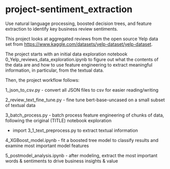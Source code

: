 # project-sentiment_extraction
Use natural language processing, boosted decision trees, and feature extraction to identify key business review sentiments.

This project looks at aggregated reviews from the open source Yelp data set from https://www.kaggle.com/datasets/yelp-dataset/yelp-dataset.

The project starts with an initial data exploration notebook 0_Yelp_reviews_data_exploration.ipynb to figure out what the contents of the data are and how to use feature engineering to extract meaningful information, in particular, from the textual data.


Then, the project workflow follows:

1_json_to_csv.py - convert all JSON files to csv for easier reading/writing

2_review_text_fine_tune.py - fine tune bert-base-uncased on a small subset of textual data

3_batch_process.py - batch process feature engineering of chunks of data, following the original (TITLE) notebook exploration

   - import 3_1_text_preprocess.py to extract textual information
 
4_XGBoost_model.ipynb - fit a boosted tree model to classify results and examine most important model features

5_postmodel_analysis.ipynb - after modeling, extract the most important words & sentiments to drive business insights & value
